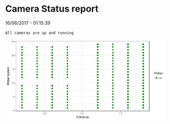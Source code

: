 Camera Status report
================
16/06/2017 - 01:15:39

    All cameras are up and running

![](camreport_files/figure-markdown_github/unnamed-chunk-2-1.png)
